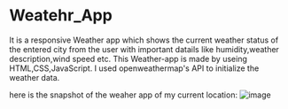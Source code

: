 # Weatehr_App
It is a responsive Weather app which shows the current weather status of the entered city from the user with important datails like humidity,weather description,wind speed etc.
This Weather-app is made by useing HTML,CSS,JavaScript.
I used openweathermap's API to initialize the weather data.

here is the snapshot of the weaher app of my current location:
![image](https://user-images.githubusercontent.com/83172697/186993660-076194d1-96d9-4eca-8826-25d64cab33e0.png)


